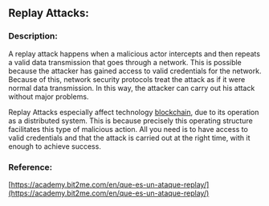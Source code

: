 ## Replay Attacks:

### Description:

A replay attack happens when a malicious actor intercepts and then repeats a valid data transmission that goes through a network. This is possible because the attacker has gained access to valid credentials for the network.  Because of this, network security protocols treat the attack as if it were normal data transmission. In this way, the attacker can carry out his attack without major problems.

Replay Attacks especially affect technology [blockchain](https://academy.bit2me.com/en/what-is-an-ethereum-node-2-0/), due to its operation as a distributed system. This is because precisely this operating structure facilitates this type of malicious action. All you need is to have access to valid credentials and that the attack is carried out at the right time, with it enough to achieve success.

### Reference:

[https://academy.bit2me.com/en/que-es-un-ataque-replay/](https://academy.bit2me.com/en/que-es-un-ataque-replay/)